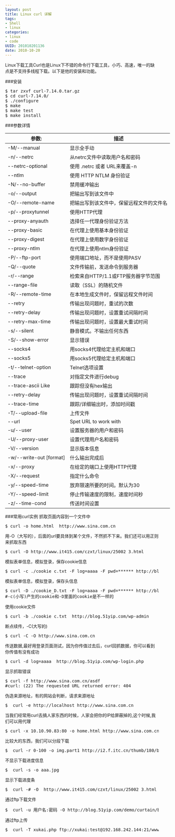 ```yaml
--- 
layout: post
title: Linux curl 详解 
tags: 
- Shell
- linux
categories:
- linux
- code
UUID: 201010201136
date: 2010-10-20
---
```


Linux下载工具Curl也是Linux下不错的命令行下载工具，小巧、高速，唯一的缺点是不支持多线程下载。以下是他的安装和功能。

###安装
<pre id="bash">
$ tar zxvf curl-7.14.0.tar.gz  
$ cd curl-7.14.0/  
$ ./configure  
$ make  
$ make test  
$ make install
</pre>
###参数详情
<table style="width:580px">
  <tbody>
    <tr>
      <th>参数:</th>
      <th>描述</th>
    </tr>
  </tbody>
  <tbody>
    <tr>
      <td>-M/--manual</hd>
      <td>
      显示全手动
      </td>
    </tr>
    <tr>
      <td>-n/--netrc</hd>
      <td> 
       从netrc文件中读取用户名和密码
      </td>
    </tr>
    <tr>
      <td>
      --netrc-optional
      </hd>
      <td> 
      使用 .netrc 或者 URL来覆盖-n
      </td>
    </tr>
    <tr>
      <td>
       --ntlm
      </hd>
      <td> 
      使用 HTTP NTLM 身份验证
      </td>
    </tr>
    <tr>
      <td>
       -N/--no-buffer
      </hd>
      <td> 
      禁用缓冲输出
      </td>
    </tr>
    <tr>
      <td>
      -o/--output
      </hd>
      <td> 
       把输出写到该文件中
      </td>
    </tr>
    <tr>
      <td>
        -O/--remote-name
      </hd>
      <td> 
       把输出写到该文件中，保留远程文件的文件名
      </td>
    </tr>
    <tr>
      <td>
       -p/--proxytunnel
      </hd>
      <td> 
      使用HTTP代理
      </td>
    </tr>
    <tr>
      <td>
      --proxy-anyauth
      </hd>
      <td> 
       选择任一代理身份验证方法
      </td>
    </tr>
    <tr>
      <td>
      --proxy-basic
      </hd>
      <td> 
      在代理上使用基本身份验证
      </td>
    </tr>
    <tr>
      <td>
      --proxy-digest
      </hd>
      <td> 
       在代理上使用数字身份验证
      </td>
    </tr>
    <tr>
      <td>
       --proxy-ntlm
      </hd>
      <td> 
      在代理上使用ntlm身份验证
      </td>
    </tr>
    <tr>
      <td>
      -P/--ftp-port <address>
      </hd>
      <td> 
      使用端口地址，而不是使用PASV
      </td>
    </tr>
    <tr>
      <td>
      -Q/--quote <cmd>
      </hd>
      <td> 
      文件传输前，发送命令到服务器
      </td>
    </tr>
    <tr>
      <td>
       -r/--range <range>
      </hd>
      <td> 
      检索来自HTTP/1.1或FTP服务器字节范围
      </td>
    </tr>
    <tr>
      <td>
      --range-file  
      </hd>
      <td> 
      读取（SSL）的随机文件
      </td>
    </tr>
    <tr>
      <td>
       -R/--remote-time
      </hd>
      <td> 
      在本地生成文件时，保留远程文件时间
      </td>
    </tr>   
    <tr>
      <td>
      --retry <num>
      </hd>
      <td> 
      传输出现问题时，重试的次数
      </td>
    </tr>
    <tr>
      <td>
      --retry-delay <seconds>
      </hd>
      <td> 
      传输出现问题时，设置重试间隔时间
      </td>
    </tr>
    <tr>
      <td>
      --retry-max-time <seconds>
      </hd>
      <td> 
      传输出现问题时，设置最大重试时间
      </td>
    </tr>
    <tr>
      <td>
      -s/--silent
      </hd>
      <td> 
      静音模式。不输出任何东西
      </td>
    </tr>
    <tr>
      <td>
      -S/--show-error
      </hd>
      <td> 
      显示错误
      </td>
    </tr>
    <tr>
      <td>
      --socks4 <host[:port]>
      </hd>
      <td> 
      用socks4代理给定主机和端口
      </td>
    </tr>	
    <tr>
      <td>
      --socks5 <host[:port]>
      </hd>
      <td> 
      用socks5代理给定主机和端口
      </td>
    </tr>
    <tr>
      <td>
       -t/--telnet-option <OPT=val>
      </hd>
      <td> 
      Telnet选项设置
      </td>
    </tr>
    <tr>
      <td>
      --trace <file>
      </hd>
      <td> 
      对指定文件进行debug
      </td>
    </tr>
    <tr>
      <td>
       --trace-ascii <file> Like
      </hd>
      <td> 
      跟踪但没有hex输出
      </td>
    </tr>
    <tr>
      <td>
      --retry-delay <seconds>
      </hd>
      <td> 
      传输出现问题时，设置重试间隔时间
      </td>
    </tr>
    <tr>
      <td>
      --trace-time
      </hd>
      <td> 
       跟踪/详细输出时，添加时间戳
      </td>
    </tr>
    <tr>
      <td>
      -T/--upload-file <file>
      </hd>
      <td> 
      上传文件
      </td>
    </tr>
    <tr>
      <td>
       --url <URL>
      </hd>
      <td> 
      Spet URL to work with
      </td>
    </tr>
    <tr>
      <td>
       -u/--user <user[:password]>
      </hd>
      <td> 
       设置服务器的用户和密码
      </td>
    </tr>
    <tr>
      <td>
       -U/--proxy-user <user[:password]>
      </hd>
      <td> 
      设置代理用户名和密码
      </td>
    </tr>
    <tr>
      <td>
        -V/--version
      </hd>
      <td> 
      显示版本信息
      </td>
    </tr>
    <tr>
      <td>
        -w/--write-out [format]
      </hd>
      <td> 
      什么输出完成后
      </td>
    </tr>
    <tr>
      <td>
       -x/--proxy <host[:port]>
      </hd>
      <td> 
      在给定的端口上使用HTTP代理
      </td>
    </tr>
    <tr>
      <td>
       -X/--request <command>
      </hd>
      <td> 
      指定什么命令
      </td>
    </tr>
    <tr>
      <td>
        -y/--speed-time
      </hd>
      <td> 
       放弃限速所要的时间。默认为30
      </td>
    </tr>
    <tr>
      <td>
      -Y/--speed-limit
      </hd>
      <td> 
      停止传输速度的限制，速度时间秒
      </td>
    </tr>
    <tr>
      <td>
        -z/--time-cond
      </hd>
      <td> 
      传送时间设置
      </td>
    </tr>
  </tbody>
</table>
###常用curl实例 
抓取页面内容到一个文件中
<pre id="bash">
$ curl -o home.html  http://www.sina.com.cn 
</pre>
用-O（大写的），后面的url要具体到某个文件，不然抓不下来。我们还可以用正则来抓取东西 
<pre id="bash">
$ curl -O http://www.it415.com/czxt/linux/25002_3.html 
</pre>
模拟表单信息，模拟登录，保存cookie信息 
<pre id="bash">
$ curl -c ./cookie_c.txt -F log=aaaa -F pwd=****** http://blog.51yip.com/wp-login.php 
</pre>
模拟表单信息，模拟登录，保存头信息 
<pre id="bash">
$ curl -D ./cookie_D.txt -F log=aaaa -F pwd=****** http://blog.51yip.com/wp-login.php 
#-c(小写)产生的cookie和-D里面的cookie是不一样的
</pre>
使用cookie文件
<pre id="bash">
$ curl -b ./cookie_c.txt  http://blog.51yip.com/wp-admin 
</pre>
断点续传，-C(大写的)
<pre id="bash">
$ curl -C -O http://www.sina.com.cn 
</pre>
传送数据,最好用登录页面测试，因为你传值过去后，curl回抓数据，你可以看到你传值有没有成功
<pre id="bash">
$ curl -d log=aaaa  http://blog.51yip.com/wp-login.php 
</pre>
显示抓取错误
<pre id="bash">
$ curl -f http://www.sina.com.cn/asdf 
#curl: (22) The requested URL returned error: 404
</pre>
伪造来源地址，有的网站会判断，请求来源地址 
<pre id="bash">
$  curl -e http://localhost http://www.sina.com.cn 
</pre>
当我们经常用curl去搞人家东西的时候，人家会把你的IP给屏蔽掉的,这个时候,我们可以用代理 
<pre id="bash">
$ curl -x 10.10.90.83:80 -o home.html http://www.sina.com.cn 
</pre>
比较大的东西，我们可以分段下载
<pre id="bash">
$  curl -r 0-100 -o img.part1 http://i2.f.itc.cn/thumb/180/bj/6018/b_60178154.jpg 
</pre>
不显示下载进度信息
<pre id="bash">
$  curl -s -o aaa.jpg  
</pre>
显示下载进度条
<pre id="bash">
$  curl -# -O  http://www.it415.com/czxt/linux/25002_3.html  
</pre>
通过ftp下载文件
<pre id="bash">
$  curl -u 用户名:密码 -O http://blog.51yip.com/demo/curtain/bbstudy_files/style.css 
</pre>
通过ftp上传 
<pre id="bash">
$  curl -T xukai.php ftp://xukai:test@192.168.242.144:21/www/focus/enhouse/
</pre>


